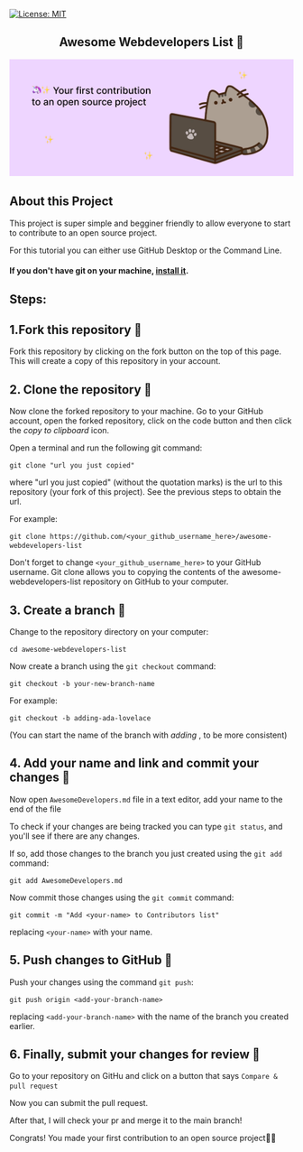 [![License: MIT](https://img.shields.io/badge/License-MIT-green.svg)](https://opensource.org/licenses/MIT)

<h2 align="center">
  Awesome Webdevelopers List 🚀
</h2>
<div align="center">
  <img alt="Demo" src="open-source-first-issue.png" />
</div>


## About this Project

This project is super simple and begginer friendly to allow everyone to start to contribute to an open source project.

For this tutorial you can either use GitHub Desktop or the Command Line.

#### If you don't have git on your machine, [install it](https://help.github.com/articles/set-up-git/).

## Steps:

## 1.Fork this repository 🍴

Fork this repository by clicking on the fork button on the top of this page.
This will create a copy of this repository in your account.

## 2. Clone the repository 👯

Now clone the forked repository to your machine. Go to your GitHub account, open the forked repository, click on the code button and then click the _copy to clipboard_ icon.

Open a terminal and run the following git command:

```
git clone "url you just copied"
```

where "url you just copied" (without the quotation marks) is the url to this repository (your fork of this project). See the previous steps to obtain the url.


For example:

```
git clone https://github.com/<your_github_username_here>/awesome-webdevelopers-list
```

Don't forget to change  `<your_github_username_here>` to your GitHub username. Git clone allows you to copying the contents of the awesome-webdevelopers-list repository on GitHub to your computer.

## 3. Create a branch 🌳

Change to the repository directory on your computer:

```
cd awesome-webdevelopers-list
```

Now create a branch using the `git checkout` command:

```
git checkout -b your-new-branch-name
```

For example:

```
git checkout -b adding-ada-lovelace
```

(You can start the name of the branch with _adding_ , to be more consistent)

## 4. Add your name and link and commit your changes 📝

Now open `AwesomeDevelopers.md` file in a text editor, add your name to the end of the file

To check if your changes are being tracked you can type `git status`, and you'll see if there are any changes.

If so, add those changes to the branch you just created using the `git add` command:

```
git add AwesomeDevelopers.md
```

Now commit those changes using the `git commit` command:

```
git commit -m "Add <your-name> to Contributors list"
```

replacing `<your-name>` with your name.

## 5. Push changes to GitHub 🚀 

Push your changes using the command `git push`:

```
git push origin <add-your-branch-name>
```

replacing `<add-your-branch-name>` with the name of the branch you created earlier.

## 6. Finally, submit your changes for review 👀 

Go to your repository on GitHu and click on a button that says  `Compare & pull request`


Now you can submit the pull request.


After that, I will check your pr and merge it to the main branch!

Congrats! You made your first contribution to an open source project🥳🥳
